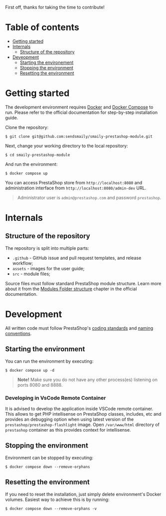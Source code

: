 First off, thanks for taking the time to contribute!

# Table of contents

- [Getting started](#getting-started)
- [Internals](#internals)
  - [Structure of the repository](#structure-of-the-repository)
- [Deveopment](#development)
  - [Starting the environement](#starting-the-environment)
  - [Stopping the environment](#stopping-the-environment)
  - [Resetting the environment](#resetting-the-environment)

# Getting started

The development environment requires [Docker](https://docs.docker.com/) and [Docker Compose](https://docs.docker.com/compose/) to run. Please refer to the official documentation for step-by-step installation guide.

Clone the repository:

    $ git clone git@github.com:sendsmaily/smaily-prestashop-module.git

Next, change your working directory to the local repository:

    $ cd smaily-prestashop-module

And run the environment:

    $ docker compose up

You can access PrestaShop store from `http://localhost:8080` and administration interface from `http://localhost:8080/admin-dev` URL.

> Administrator user is `admin@prestashop.com` and password `prestashop`.

# Internals

## Structure of the repository

The repository is split into multiple parts:

- `.github` - GitHub issue and pull request templates, and release workflow;
- `assets` - images for the user guide;
- `src` - module files;

Source files must follow standard PrestaShop module structure. Learn more about it from the [Modules Folder structure](https://devdocs.prestashop-project.org/8/modules/creation/module-file-structure/) chapter in the official documentation.

# Development

All written code must follow PrestaShop's [coding standards](https://devdocs.prestashop-project.org/8/development/coding-standards/) and [naming conventions](https://devdocs.prestashop-project.org/8/development/naming-conventions/).

## Starting the environment

You can run the environment by executing:

    $ docker compose up -d

> **Note!** Make sure you do not have any other process(es) listening on ports 8080 and 8888.

### Developing in VsCode Remote Container

It is advised to develop the application inside VSCode remote container. This allows to get PHP intellisense on PrestaShop classes, includes, etc and provides an debugging option when using latest version of the `prestashop/prestashop-flashlight` image. Open `/var/www/html` directory of `prestashop` container as this provides context for intellisense.

## Stopping the environment

Environment can be stopped by executing:

    $ docker compose down --remove-orphans

## Resetting the environment

If you need to reset the installation, just simply delete environment's Docker volumes. Easiest way to achieve this is by running:

    $ docker compose down --remove-orphans -v
